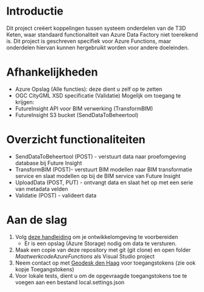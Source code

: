 # Introductie
Dit project creëert koppelingen tussen systeem onderdelen van de T3D Keten, waar standaard functionaliteit van Azure Data Factory niet toereikend is. 
Dit project is geschreven specifiek voor Azure Functions, maar onderdelen hiervan kunnen hergebruikt worden voor andere doeleinden.

# Afhankelijkheden
* Azure Opslag (Alle functies): deze dient u zelf op te zetten
* OGC CityGML XSD specificatie (Validatie)
Mogelijk om toegang te krijgen: 
* FutureInsight API voor BIM verwerking (TransformBIM)
* FutureInsight S3 bucket (SendDataToBeheertool)


# Overzicht functionaliteiten
* SendDataToBeheertool (POST) - verstuurt data naar proefomgeving database bij Future Insight
* TransformBIM (POST)- verstuurt BIM modellen naar BIM transformatie service en slaat modellen op bij de BIM service van Future Insight
* UploadData (POST, PUT) - ontvangt data en slaat het op met een serie van metadata velden
* Validatie (POST) - valideert data 
# Aan de slag
1. Volg [deze handleiding](https://learn.microsoft.com/en-us/azure/azure-functions/functions-develop-vs-code?source=recommendations&tabs=csharp) om je ontwikkelomgeving te voorbereiden
    - Er is een opslag (Azure Storage) nodig om data te versturen. 
2. Maak een copie van deze repository met git (git clone) en open folder _MaatwerkcodeAzureFunctions_ als Visual Studio project
3. Neem contact op met [Geodesk den Haag](mailto:geodesk@denhaag.nl) voor toegangstokens (zie ook kopje Toegangstokens)
4. Voor lokale tests, dient u om de opgevraagde toegangstokens toe te voegen aan een bestand local.settings.json
